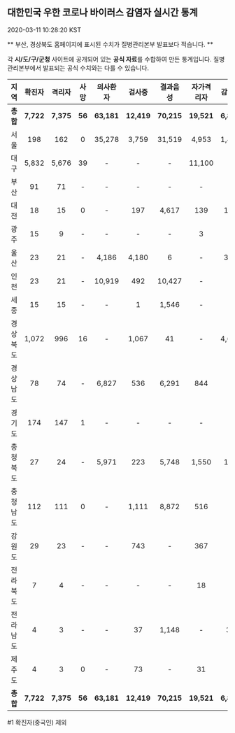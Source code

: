 
## 대한민국 우한 코로나 바이러스 감염자 실시간 통계
2020-03-11 10:28:20 KST

** 부산, 경상북도 홈페이지에 표시된 수치가 질병관리본부 발표보다 적습니다. **

각 **시/도/구/군청** 사이트에 공개되어 있는 **공식 자료**를 수합하여 만든 통계입니다.
질병관리본부에서 발표되는 공식 수치와는 다를 수 있습니다.


|  지역  | 확진자 |  격리자  |  사망  |  의사환자  |  검사중  |  결과음성  |  자가격리자  |  감시중  |  감시해제  |  퇴원  |
|:------:|:------:|:--------:|:--------:|:----------:|:--------:|:----------------:|:------------:|:--------:|:----------:|:--:|
|**총합**|**7,722**|**7,375**|**56**|**63,181**|**12,419**|**70,215**|**19,521**|**6,881**|**10,066**|**288**|
|서울|198|162|0|35,278|3,759|31,519|4,953|1,488|3,465|36|
|대구|5,832|5,676|39|-|-|-|11,100|-|-|117|
|부산|91|71|-|-|-|-|-|-|-|20|
|대전|18|15|0|-|197|4,617|139|139|230|3|
|광주|15|9|-|-|-|-|3|-|-|3|
|울산|23|21|-|4,186|4,180|6|-|354|242|2|
|인천|23|21|-|10,919|492|10,427|-|-|-|2|
|세종|15|15|-|-|1|1,546|-|-|-|-|
|경상북도|1,072|996|16|-|1,067|41|-|4,687|4,587|60|
|경상남도|78|74|-|6,827|536|6,291|844|-|-|4|
|경기도|174|147|1|-|-|-|-|-|-|26|
|충청북도|27|24|-|5,971|223|5,748|1,550|178|1,372|3|
|충청남도|112|111|0|-|1,111|8,872|516|-|-|1|
|강원도|29|23|-|-|743|-|367|-|-|6|
|전라북도|7|4|-|-|-|-|18|-|-|3|
|전라남도|4|3|-|-|37|1,148|-|35|170|1|
|제주도|4|3|0|-|73|-|31|-|-|1|
|**총합**|**7,722**|**7,375**|**56**|**63,181**|**12,419**|**70,215**|**19,521**|**6,881**|**10,066**|**288**|


#1 확진자(중국인) 제외
    